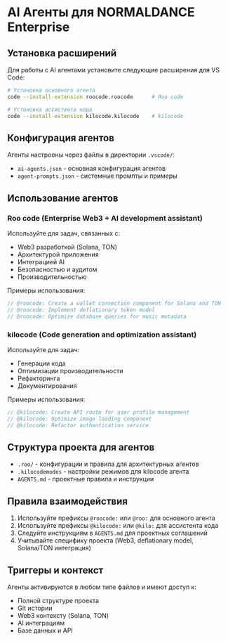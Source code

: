 # AI Агенты для NORMALDANCE Enterprise

## Установка расширений

Для работы с AI агентами установите следующие расширения для VS Code:

```bash
# Установка основного агента
code --install-extension roocode.roocode      # Roo code

# Установка ассистента кода
code --install-extension kilocode.kilocode    # kilocode
```

## Конфигурация агентов

Агенты настроены через файлы в директории `.vscode/`:

- `ai-agents.json` - основная конфигурация агентов
- `agent-prompts.json` - системные промпты и примеры

## Использование агентов

### Roo code (Enterprise Web3 + AI development assistant)

Используйте для задач, связанных с:

- Web3 разработкой (Solana, TON)
- Архитектурой приложения
- Интеграцией AI
- Безопасностью и аудитом
- Производительностью

Примеры использования:

```typescript
// @roocode: Create a wallet connection component for Solana and TON
// @roocode: Implement deflationary token model
// @roocode: Optimize database queries for music metadata
```

### kilocode (Code generation and optimization assistant)

Используйте для задач:

- Генерации кода
- Оптимизации производительности
- Рефакторинга
- Документирования

Примеры использования:

```typescript
// @kilocode: Create API route for user profile management
// @kilocode: Optimize image loading component
// @kilocode: Refactor authentication service
```

## Структура проекта для агентов

- `.roo/` - конфигурации и правила для архитектурных агентов
- `.kilocodemodes` - настройки режимов для kilocode агента
- `AGENTS.md` - проектные правила и инструкции

## Правила взаимодействия

1. Используйте префиксы `@roocode:` или `@roo:` для основного агента
2. Используйте префиксы `@kilocode:` или `@kilo:` для ассистента кода
3. Следуйте инструкциям в `AGENTS.md` для проектных соглашений
4. Учитывайте специфику проекта (Web3, deflationary model, Solana/TON интеграция)

## Триггеры и контекст

Агенты активируются в любом типе файлов и имеют доступ к:

- Полной структуре проекта
- Git истории
- Web3 контексту (Solana, TON)
- AI интеграциям
- Базе данных и API
